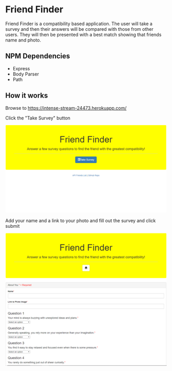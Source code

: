 # Friend Finder

Friend Finder is a compatibility based application. The user will take a survey and then their answers will be compared with those from other users. They will then be presented with a best match showing that friends name and photo. 

## NPM Dependencies
* Express
* Body Parser
* Path

## How it works

Browse to https://intense-stream-24473.herokuapp.com/

Click the "Take Survey" button

![Homepage](./images/friendFinderHomePage.PNG)

Add your name and a link to your photo and fill out the survey and click submit

![Survey](./images/friendFinderSurveyPage.PNG)
